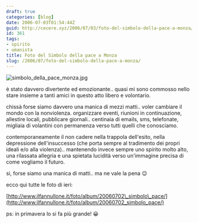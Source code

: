 ```yaml
---
draft: true
categories: [blog]
date: 2006-07-03T01:54:44Z
guid: http://cecere.xyz/2006/07/03/foto-del-simbolo-della-pace-a-monza/
id: 361
tags:
- spirito
- umanista
title: Foto del Simbolo della pace a Monza
slug: /2006/07/foto-del-simbolo-della-pace-a-monza/
---
```


<img alt="simbolo_della_pace_monza.jpg" id="image360" src="http://cecere.xyz/wp-content/uploads/sites/3/2006/07/simbolo_della_pace_monza.jpg" />

è stato davvero divertente ed emozionante.. quasi mi sono commosso nello stare insieme a tanti amici in questo atto libero e volontario.

chissà forse siamo davvero una manica di mezzi matti.. voler cambiare il mondo con la nonviolenza. organizzare eventi, riunioni in continuazione, allestire locali, pubblicare giornali.. centinaia di emails, sms, telefonate, migliaia di volantini con permanenza verso tutti quelli che conosciamo.

contemporaneamente il non cadere nella trappola dell'esito, nella depressione dell'insuccesso (che porta sempre al tradimento dei propri ideali e/o alla violenza).. mantenendo invece sempre uno spirito molto alto, una rilassata allegria e una spietata lucidità verso un'immagine precisa di come vogliamo il futuro.
  
si, forse siamo una manica di matti.. ma ne vale la pena 😉

ecco qui tutte le foto di ieri:
  
[http://www.ilfannullone.it/foto/album/20060702\_simbolo\_pace/](http://www.ilfannullone.it/foto/album/20060702_simbolo_pace/)

ps: in primavera lo si fa più grande! 😀